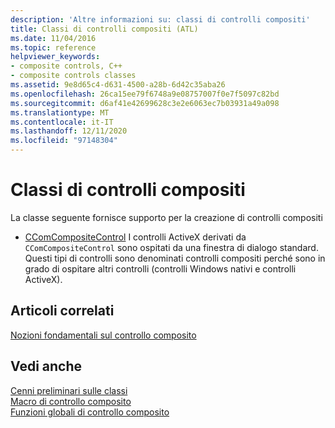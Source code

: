 ```yaml
---
description: 'Altre informazioni su: classi di controlli compositi'
title: Classi di controlli compositi (ATL)
ms.date: 11/04/2016
ms.topic: reference
helpviewer_keywords:
- composite controls, C++
- composite controls classes
ms.assetid: 9e8d65c4-d631-4500-a28b-6d42c35aba26
ms.openlocfilehash: 26ca15ee79f6748a9e08757007f0e7f5097c82bd
ms.sourcegitcommit: d6af41e42699628c3e2e6063ec7b03931a49a098
ms.translationtype: MT
ms.contentlocale: it-IT
ms.lasthandoff: 12/11/2020
ms.locfileid: "97148304"
---
```

# <a name="composite-controls-classes"></a>Classi di controlli compositi

La classe seguente fornisce supporto per la creazione di controlli compositi

- [CComCompositeControl](../atl/reference/ccomcompositecontrol-class.md) I controlli ActiveX derivati da `CComCompositeControl` sono ospitati da una finestra di dialogo standard. Questi tipi di controlli sono denominati controlli compositi perché sono in grado di ospitare altri controlli (controlli Windows nativi e controlli ActiveX).

## <a name="related-articles"></a>Articoli correlati

[Nozioni fondamentali sul controllo composito](../atl/atl-composite-control-fundamentals.md)

## <a name="see-also"></a>Vedi anche

[Cenni preliminari sulle classi](../atl/atl-class-overview.md)<br/>
[Macro di controllo composito](../atl/reference/composite-control-macros.md)<br/>
[Funzioni globali di controllo composito](../atl/reference/composite-control-global-functions.md)
